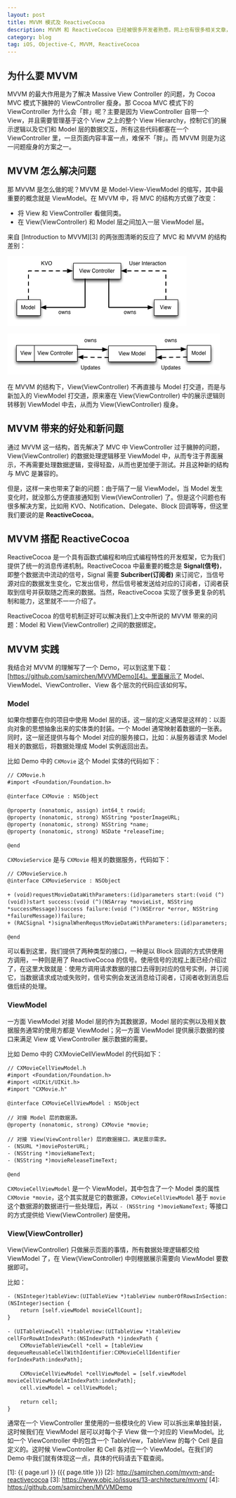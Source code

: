 ```yaml
---
layout: post
title: MVVM 模式及 ReactiveCocoa
description: MVVM 和 ReactiveCocoa 已经被很多开发者熟悉，网上也有很多相关文章，我这里也简单聊一聊，主要算是自己的一个笔记。
category: blog
tag: iOS, Objective-C, MVVM, ReactiveCocoa
---
```



## 为什么要 MVVM

MVVM 的最大作用是为了解决 Massive View Controller 的问题，为 Cocoa MVC 模式下臃肿的 ViewController 瘦身。那 Cocoa MVC 模式下的 ViewController 为什么会「胖」呢？主要是因为 ViewController 自带一个 View，并且需要管理基于这个 View 之上的整个 View Hierarchy，控制它们的展示逻辑以及它们和 Model 层的数据交互，所有这些代码都塞在一个 ViewController 里，一旦页面内容丰富一点，难保不「胖」。而 MVVM 则是为这一问题瘦身的方案之一。




## MVVM 怎么解决问题

那 MVVM 是怎么做的呢？MVVM 是 Model-View-ViewModel 的缩写，其中最重要的概念就是 ViewModel。在 MVVM 中，将 MVC 的结构方式做了改变：

- 将 View 和 ViewController 看做同类。
- 在 View(ViewController) 和 Model 层之间加入一层 ViewModel 层。

来自 [Introduction to MVVM][3] 的两张图清晰的反应了 MVC 和 MVVM 的结构差别：

![image](../../images/mvvm-and-reactivecocoa/mvc.png)

![image](../../images/mvvm-and-reactivecocoa/mvvm.png)

在 MVVM 的结构下，View(ViewController) 不再直接与 Model 打交道，而是与新加入的 ViewModel 打交道，原来塞在 View(ViewController) 中的展示逻辑则转移到 ViewModel 中去，从而为 View(ViewController) 瘦身。





## MVVM 带来的好处和新问题

通过 MVVM 这一结构，首先解决了 MVC 中 ViewController 过于臃肿的问题，View(ViewController) 的数据处理逻辑移至 ViewModel 中，从而专注于界面展示，不再需要处理数据逻辑，变得轻盈，从而也更加便于测试。并且这种新的结构与 MVC 是兼容的。

但是，这样一来也带来了新的问题：由于隔了一层 ViewModel，当 Model 发生变化时，就没那么方便直接通知到 View(ViewController) 了。但是这个问题也有很多解决方案，比如用 KVO、Notification、Delegate、Block 回调等等，但这里我们要说的是 **ReactiveCocoa**。



## MVVM 搭配 ReactiveCocoa

ReactiveCocoa 是一个具有函数式编程和响应式编程特性的开发框架，它为我们提供了统一的消息传递机制。ReactiveCocoa 中最重要的概念是 **Signal(信号)**，即整个数据流中流动的信号，Signal 需要 **Subcriber(订阅者)** 来订阅它，当信号源对应的数据发生变化，它发出信号，然后信号被发送给对应的订阅者，订阅者获取到信号并获取随之而来的数据。当然，ReactiveCocoa 实现了很多更复杂的机制和能力，这里就不一一介绍了。

ReactiveCocoa 的信号机制正好可以解决我们上文中所说的 MVVM 带来的问题：Model 和 View(ViewController) 之间的数据绑定。




## MVVM 实践

我结合对 MVVM 的理解写了一个 Demo，可以到这里下载：[https://github.com/samirchen/MVVMDemo][4]。里面展示了 Model、ViewModel、ViewController、View 各个层次的代码应该如何写。

### Model

如果你想要在你的项目中使用 Model 层的话，这一层的定义通常是这样的：以面向对象的思想抽象出来的实体类的封装。一个 Model 通常映射着数据的一张表。同时，这一层还提供与每个 Model 对应的服务接口，比如：从服务器请求 Model 相关的数据后，将数据处理成 Model 实例返回出去。

比如 Demo 中的 `CXMovie` 这个 Model 实体的代码如下：

	// CXMovie.h
	#import <Foundation/Foundation.h>

	@interface CXMovie : NSObject

	@property (nonatomic, assign) int64_t rowid;
	@property (nonatomic, strong) NSString *posterImageURL;
	@property (nonatomic, strong) NSString *name;
	@property (nonatomic, strong) NSDate *releaseTime;

	@end

`CXMovieService` 是与 `CXMovie` 相关的数据服务，代码如下：

	// CXMovieService.h
	@interface CXMovieService : NSObject

	+ (void)requestMovieDataWithParameters:(id)parameters start:(void (^)(void))start success:(void (^)(NSArray *movieList, NSString *successMessage))success failure:(void (^)(NSError *error, NSString *failureMessage))failure;
	+ (RACSignal *)signalWhenRequstMovieDataWithParameters:(id)parameters;

	@end

可以看到这里，我们提供了两种类型的接口，一种是以 Block 回调的方式供使用方调用，一种则是用了 ReactiveCocoa 的信号。使用信号的流程上面已经介绍过了，在这里大致就是：使用方调用请求数据的接口去得到对应的信号实例，并订阅它，当数据请求成功或失败时，信号实例会发送消息给订阅者，订阅者收到消息后做后续的处理。


### ViewModel

一方面 ViewModel 对接 Model 层的作为其数据源，Model 层的实例以及相关数据服务通常的使用方都是 ViewModel；另一方面 ViewModel 提供展示数据的接口来满足 View 或 ViewController 展示数据的需要。


比如 Demo 中的 CXMovieCellViewModel 的代码如下：

	// CXMovieCellViewModel.h
	#import <Foundation/Foundation.h>
	#import <UIKit/UIKit.h>
	#import "CXMovie.h"

	@interface CXMovieCellViewModel : NSObject

	// 对接 Model 层的数据源。
	@property (nonatomic, strong) CXMovie *movie;

	// 对接 View(ViewController) 层的数据接口，满足展示需求。
	- (NSURL *)moviePosterURL;
	- (NSString *)movieNameText;
	- (NSString *)movieReleaseTimeText;

	@end

`CXMovieCellViewModel` 是一个 ViewModel，其中包含了一个 Model 类的属性 `CXMovie *movie`，这个其实就是它的数据源，`CXMovieCellViewModel` 基于 `movie` 这个数据源的数据进行一些处理后，再以 `- (NSString *)movieNameText;` 等接口的方式提供给 View(ViewController) 层使用。


### View(ViewController)

View(ViewController) 只做展示页面的事情，所有数据处理逻辑都交给 ViewModel 了，在 View(ViewController) 中则根据展示需要向 ViewModel 要数据即可。

比如：

	- (NSInteger)tableView:(UITableView *)tableView numberOfRowsInSection:(NSInteger)section {
	    return [self.viewModel movieCellCount];
	}

	- (UITableViewCell *)tableView:(UITableView *)tableView cellForRowAtIndexPath:(NSIndexPath *)indexPath {
	    CXMovieTableViewCell *cell = [tableView dequeueReusableCellWithIdentifier:CXMovieCellIdentifier forIndexPath:indexPath];
	    
	    CXMovieCellViewModel *cellViewModel = [self.viewModel movieCellViewModelAtIndexPath:indexPath];
	    cell.viewModel = cellViewModel;
	    
	    return cell;
	}

通常在一个 ViewController 里使用的一些模块化的 View 可以拆出来单独封装，这时候我们在 ViewModel 层可以对每个子 View 做一个对应的 ViewModel。比如一个 ViewController 中的包含一个 TableView，TableView 的每个 Cell 是自定义的。这时候 ViewController 和 Cell 各对应一个 ViewModel。在我们的 Demo 中我们就有体现这一点，具体的代码请去下载查阅。






[SamirChen]: http://samirchen.com "SamirChen"
[1]: {{ page.url }} ({{ page.title }})
[2]: http://samirchen.com/mvvm-and-reactivecocoa
[3]: https://www.objc.io/issues/13-architecture/mvvm/
[4]: https://github.com/samirchen/MVVMDemo




